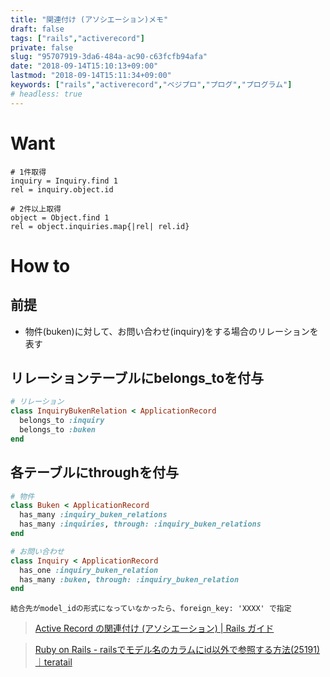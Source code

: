 ```yaml
---
title: "関連付け (アソシエーション)メモ"
draft: false
tags: ["rails","activerecord"]
private: false
slug: "95707919-3da6-484a-ac90-c63fcfb94afa"
date: "2018-09-14T15:10:13+09:00"
lastmod: "2018-09-14T15:11:34+09:00"
keywords: ["rails","activerecord","ベジプロ","プログ","プログラム"]
# headless: true
---
```


# Want
```
# 1件取得
inquiry = Inquiry.find 1
rel = inquiry.object.id

# 2件以上取得
object = Object.find 1
rel = object.inquiries.map{|rel| rel.id}
```

# How to

## 前提
* 物件(buken)に対して、お問い合わせ(inquiry)をする場合のリレーションを表す

## リレーションテーブルにbelongs_toを付与
```ruby
# リレーション
class InquiryBukenRelation < ApplicationRecord
  belongs_to :inquiry
  belongs_to :buken
end
```

## 各テーブルにthroughを付与
```ruby
# 物件
class Buken < ApplicationRecord
  has_many :inquiry_buken_relations
  has_many :inquiries, through: :inquiry_buken_relations
end

# お問い合わせ
class Inquiry < ApplicationRecord
  has_one :inquiry_buken_relation
  has_many :buken, through: :inquiry_buken_relation
end
```

```!
結合先がmodel_idの形式になっていなかったら、foreign_key: 'XXXX' で指定
```


> [Active Record の関連付け (アソシエーション) | Rails ガイド](https://railsguides.jp/association_basics.html)

> [Ruby on Rails - railsでモデル名のカラムにid以外で参照する方法(25191)｜teratail](https://teratail.com/questions/25191)
